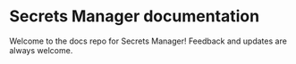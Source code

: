 # Secrets Manager documentation

Welcome to the docs repo for Secrets Manager! Feedback and updates are always welcome.


